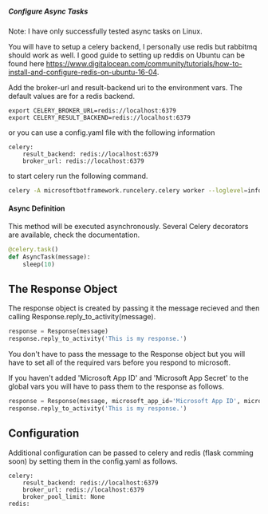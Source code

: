 ##### Configure Async Tasks
Note: I have only successfully tested async tasks on Linux.

You will have to setup a celery backend, I personally use redis but rabbitmq should work as well. I good guide to setting up reddis on Ubuntu can be found here https://www.digitalocean.com/community/tutorials/how-to-install-and-configure-redis-on-ubuntu-16-04.

Add the broker-url and result-backend uri to the environment vars. The default values are for a redis backend.
```
export CELERY_BROKER_URL=redis://localhost:6379
export CELERY_RESULT_BACKEND=redis://localhost:6379
```
or you can use a config.yaml file with the following information
```
celery:
    result_backend: redis://localhost:6379
    broker_url: redis://localhost:6379
```
to start celery run the following command.
```sh
celery -A microsoftbotframework.runcelery.celery worker --loglevel=info
```
#### Async Definition
This method will be executed asynchronously. Several Celery decorators are available, check the documentation.
```python
@celery.task()
def AsyncTask(message):
    sleep(10)
```
## The Response Object
The response object is created by passing it the message recieved and then calling Response.reply_to_activity(message).
```python
response = Response(message)
response.reply_to_activity('This is my response.')
```
You don't have to pass the message to the Response object but you will have to set all of the required vars before you respond to microsoft.

If you haven't added 'Microsoft App ID' and 'Microsoft App Secret' to the global vars you will have to pass them to the response as follows.
```python
response = Response(message, microsoft_app_id='Microsoft App ID', microsoft_app_secret='Microsoft App Secret')
response.reply_to_activity('This is my response.')
```
## Configuration
Additional configuration can be passed to celery and redis (flask comming soon) by setting them in the config.yaml as follows.
```
celery:
    result_backend: redis://localhost:6379
    broker_url: redis://localhost:6379
    broker_pool_limit: None
redis:

```
